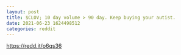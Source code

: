 ```yaml
--- 
layout: post 
title: $CLOV; 10 day volume > 90 day. Keep buying your autist. 
date: 2021-06-23 1624498512 
categories: reddit 
--- 
```

https://redd.it/o6qs36